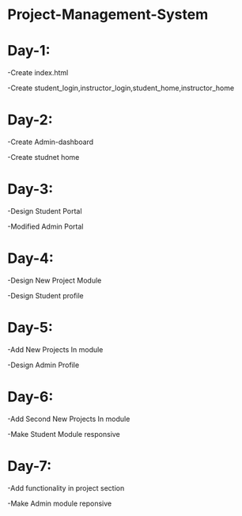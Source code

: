 # Project-Management-System
<h1>Day-1:</h1>
<p>-Create index.html</p>
<p>-Create student_login,instructor_login,student_home,instructor_home</p>
<h1>Day-2:</h1>
<p>-Create Admin-dashboard</p>
<p>-Create studnet home</p>
<h1>Day-3:</h1>
<p>-Design Student Portal</p>
<p>-Modified Admin Portal</p>
<h1>Day-4:</h1>
<p>-Design New Project Module</p>
<p>-Design Student profile</p>
<h1>Day-5:</h1>
<p>-Add New Projects In module </p>
<p>-Design Admin Profile</p>
<h1>Day-6:</h1>
<p>-Add Second New Projects In module </p>
<p>-Make Student Module responsive</p>
<h1>Day-7:</h1>
<p>-Add functionality in project section </p>
<p>-Make Admin module reponsive</p>